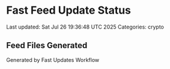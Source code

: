 # Fast Feed Update Status
Last updated: Sat Jul 26 19:36:48 UTC 2025
Categories: crypto

## Feed Files Generated

Generated by Fast Updates Workflow
